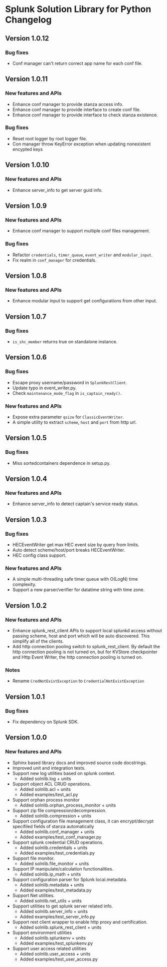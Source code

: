 # Splunk Solution Library for Python Changelog

## Version 1.0.12

### Bug fixes

* Conf manager can't return correct app name for each conf file.

## Version 1.0.11

### New features and APIs

* Enhance conf manager to provide stanza access info.
* Enhance conf manager to provide interface to create conf file.
* Enhance conf manager to provide interface to check stanza existence.

### Bug fixes

* Reset root logger by root logger file.
* Con manager throw KeyError exception when updating nonexistent encypted keys

## Version 1.0.10

### New features and APIs

* Enhance server_info to get server guid info.

## Version 1.0.9

### New features and APIs

* Enhance conf manager to support multiple conf files management.

### Bug fixes

* Refactor `credentials`, `timer_queue`, `event_writer` and `modular_input`.
* Fix realm in `conf_manager` for credentials.

## Version 1.0.8

### New features and APIs

* Enhance modular input to support get configurations from other input.

## Version 1.0.7

### Bug fixes

* `is_shc_member` returns true on standalone instance.

## Version 1.0.6

### Bug fixes

* Escape proxy username/password in `SplunkRestClient`.
* Update typo in event_writer.py.
* Check `maintenance_mode_flag` in `is_captain_ready()`.

### New features and APIs

* Expose extra parameter `qsize` for `ClassicEventWriter`.
* A simple utility to extract `scheme`, `host` and `port` from http url.

## Version 1.0.5

### Bug fixes

* Miss sortedcontainers dependence in setup.py.

## Version 1.0.4

### New features and APIs

* Enhance server_info to detect captain's service ready status.

## Version 1.0.3

### Bug fixes

* HECEventWriter get max HEC event size by query from limits.
* Auto detect scheme/host/port breaks HECEventWriter.
* HEC config class support.

### New features and APIs

* A simple multi-threading safe timer queue with O(LogN) time complexity.
* Support a new parser/verifier for datatime string with time zone.

## Version 1.0.2

### New features and APIs

* Enhance splunk_rest_client APIs to support local splunkd access without passing
  scheme, host and port which will be auto discovered. This simplify all of the clients.
* Add http connection pooling switch to splunk_rest_client. By default the http connection pooling
  is not turned on, but for KVStore checkpointer and Http Event Writer, the http connection pooling
  is turned on.

### Notes

* Rename `CredNotExistException` to `CredentialNotExistException`

## Version 1.0.1

### Bug fixes

* Fix dependency on Splunk SDK.

## Version 1.0.0

### New features and APIs

* Sphinx based library docs and improved source code docstrings.
* Improved unit and integration tests.
* Support new log utilities based on splunk context.
	- Added solnlib.log + units
* Support object ACL CRUD operations.
    - Added solnlib.acl + units
    - Added examples/test_acl.py
* Support orphan process monitor
	- Added solnlib.orphan_process_monitor + units
* Support zip file compression/decompression.
	- Added solnlib.compression + units
* Support configuration file management class, it can encrypt/decrypt specifiled fields of
  stanza automatically
  - Added solnlib.conf_manager + units
  - Added examples/test_conf_manager.py
* Support splunk credential CRUD operations.
  - Added solnlib.credentials + units
  - Added examples/test_credentials.py
* Support file monitor.
  - Added solnlib.file_monitor + units
* Support IP manipulate/calculation functionalities.
  - Added solnlib.ip_math + units
* Support configuration parser for Splunk local.metadata.
  - Added solnlib.metadata + units
  - Added examples/test_metadata.py
* Support Net utilities.
  - Added solnlib.net_utils + units
* Support utilities to get splunk server related info.
  - Added solnlib.server_info + units
  - Added examples/test_server_info.py
* Support rest client wrapper to enable http proxy and certification.
  - Added solnlib.splunk_rest_client + units
* Support environment utilities
  - Added solnlib.splunkenv + units
  - Added examples/test_splunkenv.py
* Support user access related utilities
  - Added solnlib.user_access + units
  - Added examples/test_user_access.py
